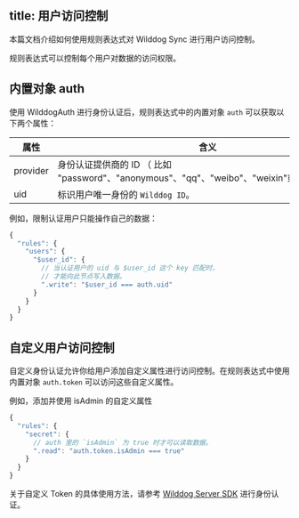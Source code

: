 title: 用户访问控制
---

本篇文档介绍如何使用规则表达式对 Wilddog Sync 进行用户访问控制。

规则表达式可以控制每个用户对数据的访问权限。


## 内置对象 auth

使用 WilddogAuth 进行身份认证后，规则表达式中的内置对象 `auth` 可以获取以下两个属性：

| 属性       | 含义                                       |
| -------- | ---------------------------------------- |
| provider | 身份认证提供商的 ID （ 比如 "password"、"anonymous"、"qq"、"weibo"、"weixin"或"weixinmp"）。 |
| uid      | 标识用户唯一身份的 `Wilddog ID`。                  |

例如，限制认证用户只能操作自己的数据：

```js
{
  "rules": {
    "users": {
      "$user_id": {
        // 当认证用户的 uid 与 $user_id 这个 key 匹配时，
        // 才能向此节点写入数据。
        ".write": "$user_id === auth.uid"
      }
    }
  }
}
```


## 自定义用户访问控制

自定义身份认证允许你给用户添加自定义属性进行访问控制。在规则表达式中使用内置对象 `auth.token` 可以访问这些自定义属性。

例如，添加并使用 isAdmin 的自定义属性

```js
{
  "rules": {
    "secret": {
      // auth 里的 `isAdmin` 为 true 时才可以读取数据。
      ".read": "auth.token.isAdmin === true"
    }
  }
}
```
关于自定义 Token 的具体使用方法，请参考 [Wilddog Server SDK](/auth/Server/server.html) 进行身份认证。
